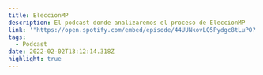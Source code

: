 ```yaml
---
title: EleccionMP
description: El podcast donde analizaremos el proceso de EleccionMP
link: '"https://open.spotify.com/embed/episode/44UUNkovLQ5Pydgc8tLuPO?'
tags:
  - Podcast
date: 2022-02-02T13:12:14.318Z
highlight: true
---
```

